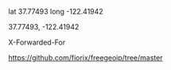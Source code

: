 lat
37.77493
long 
-122.41942



37.77493, -122.41942

X-Forwarded-For

https://github.com/fiorix/freegeoip/tree/master